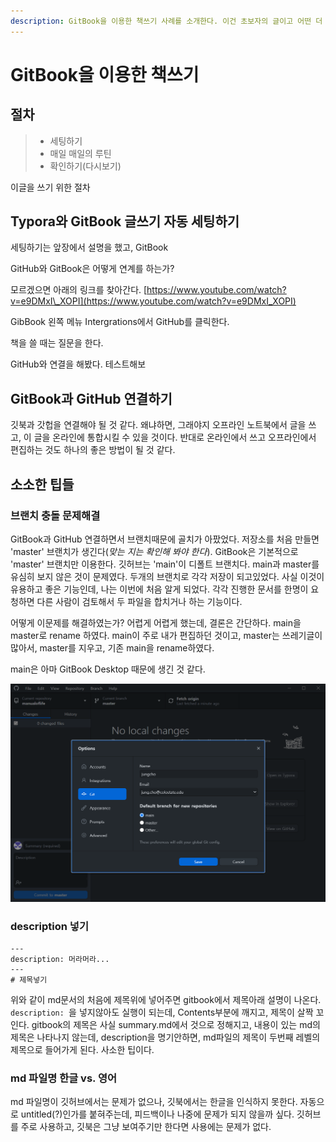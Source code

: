 ```yaml
---
description: GitBook을 이용한 책쓰기 사례를 소개한다. 이건 초보자의 글이고 어떤 더 낫은 방법이 있는 지 모르겠다.
---
```


# GitBook을 이용한 책쓰기

## 절차

> * 세팅하기
> * 매일 매일의 루틴
> * 확인하기\(다시보기\)

이글을 쓰기 위한 절차

## Typora와 GitBook 글쓰기 자동 세팅하기

세팅하기는 앞장에서 설명을 했고, GitBook

GitHub와 GitBook은 어떻게 연계를 하는가?

모르겠으면 아래의 링크를 찾아간다. [https://www.youtube.com/watch?v=e9DMxI\_XOPI](https://www.youtube.com/watch?v=e9DMxI_XOPI)

GibBook 왼쪽 메뉴 Intergrations에서 GitHub를 클릭한다.

책을 쓸 때는 질문을 한다.

GitHub와 연결을 해봤다. 테스트해보

## GitBook과 GitHub 연결하기

깃북과 갓헙을 연결해야 될 것 같다. 왜냐하면, 그래야지 오프라인 노트북에서 글을 쓰고, 이 글을 온라인에 통합시킬 수 있을 것이다. 반대로 온라인에서 쓰고 오프라인에서 편집하는 것도 하나의 좋은 방법이 될 것 같다.

## 소소한 팁들

### 브랜치 충돌 문제해결

GitBook과 GitHub 연결하면서 브랜치때문에 골치가 아팠었다. 저장소를 처음 만들면 'master' 브랜치가 생긴다\(_맞는 지는 확인해 봐야 한다_\). GitBook은 기본적으로 'master' 브랜치만 이용한다. 깃허브는 'main'이 디폴트 브랜치다. main과 master를 유심히 보지 않은 것이 문제였다. 두개의 브랜치로 각각 저장이 되고있었다. 사실 이것이 유용하고 좋은 기능인데, 나는 이번에 처음 알게 되었다. 각각 진행한 문서를 한명이 요청하면 다른 사람이 검토해서 두 파일을 합치거나 하는 기능이다.

어떻게 이문제를 해결하였는가? 어렵게 어렵게 했는데, 결론은 간단하다. main을 master로 rename 하였다. main이 주로 내가 편집하던 것이고, master는 쓰레기글이 많아서, master를 지우고, 기존 main을 rename하였다.

main은 아마 GitBook Desktop 때문에 생긴 것 같다.

![image-20210414200050920](../.gitbook/assets/image-20210414200050920.png)

### description 넣기

```
---
description: 머라머라...
---
# 제목넣기
```

위와 같이 md문서의 처음에 제목위에 넣어주면 gitbook에서 제목아래 설명이 나온다. `description: `을 넣지않아도 실행이 되는데, Contents부분에 깨지고, 제목이 살짝 꼬인다. gitbook의 제목은 사실 summary.md에서 것으로 정해지고, 내용이 있는 md의 제목은 나타나지 않는데, description을 명기안하면, md파일의 제목이 두번째 레벨의 제목으로 들어가게 된다. 사소한 팁이다.

### md 파일명 한글 vs. 영어

md 파일명이 깃허브에서는 문제가 없으나, 깃북에서는 한글을 인식하지 못한다. 자동으로 untitled(?)인가를 붙혀주는데, 피드백이나 나중에 문제가 되지 않을까 싶다. 깃허브를 주로 사용하고, 깃북은 그냥 보여주기만 한다면 사용에는 문제가 없다.
